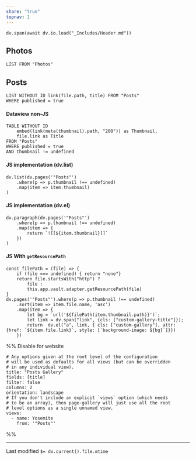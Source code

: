 ```yaml
---
share: "true"
topnav: 1
---
```

```dataviewjs
dv.span(await dv.io.load("_Includes/Header.md"))
```

## Photos
```dataview
LIST FROM "Photos"
```
## Posts
```dataview
LIST WITHOUT ID link(file.path, title) FROM "Posts"
WHERE published = true
```
#### Dataview non-JS
```dataview
TABLE WITHOUT ID 
    embed(link(meta(thumbnail).path, "200")) as Thumbnail,
    file.link as Title
FROM "Posts"
WHERE published = true
AND thumbnail != undefined
```

#### JS implementation (dv.list)
```dataviewjs
dv.list(dv.pages('"Posts"')
    .where(p => p.thumbnail !== undefined)
    .map(item => item.thumbnail)
)
```

#### JS implementation (dv.el)
```dataviewjs
dv.paragraph(dv.pages('"Posts"')
    .where(p => p.thumbnail !== undefined)
    .map(item => {
        return `![[${item.thumbnail}]]`
    })
)
```

#### JS With `getResourcePath`
```dataviewjs
const filePath = (file) => {
    if (file === undefined) { return "none"}
    return file.startsWith("http") ?
        file :
        this.app.vault.adapter.getResourcePath(file)
}
dv.pages('"Posts"').where(p => p.thumbnail !== undefined)
    .sort(item => item.file.name, 'asc')
    .map(item => {
        let bg = `url('${filePath(item.thumbnail.path)}')`;
        let link = dv.span("link", {cls: ["custom-gallery-title"]});
        return  dv.el("a", link, { cls: ["custom-gallery"], attr: {href: `${item.file.link}`, style: [`background-image: ${bg}`]}})
    })
```

%% Disable for website
```page-gallery
# Any options given at the root level of the configuration
# will be used as defaults for all views (but can be overridden
# in any individual view). 
title: "Posts Gallery"
fields: [title]
filter: false
columns: 2
orientation: landscape
# If you don't include an explicit `views` option (which needs
# to be an array), then page-gallery will just use all the root
# level options as a single unnamed view.
views:
  - name: Yosemite
    from: '"Posts"'
```

%%

---
Last modified `$= dv.current().file.mtime`